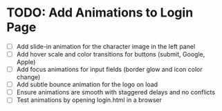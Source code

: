 # TODO: Add Animations to Login Page

- [ ] Add slide-in animation for the character image in the left panel
- [ ] Add hover scale and color transitions for buttons (submit, Google, Apple)
- [ ] Add focus animations for input fields (border glow and icon color change)
- [ ] Add subtle bounce animation for the logo on load
- [ ] Ensure animations are smooth with staggered delays and no conflicts
- [ ] Test animations by opening login.html in a browser
